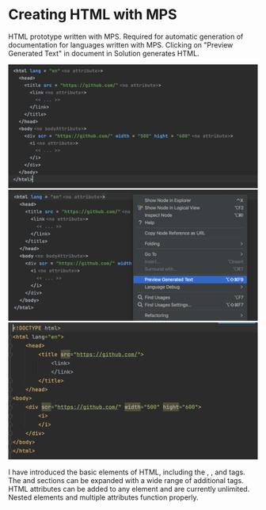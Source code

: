 # Creating HTML with MPS
HTML prototype written with MPS. Required for automatic generation of documentation for languages written with MPS.
Clicking on "Preview Generated Text" in document in Solution generates HTML.

![Application screenshot](./1.png)
![Application screenshot](./2.png)
![Application screenshot](./3.png)

I have introduced the basic elements of HTML, including the <html>, <head>, and <body> tags. The <head> and <body> sections can be expanded with a wide range of additional tags. HTML attributes can be added to any element and are currently unlimited. Nested elements and multiple attributes function properly.